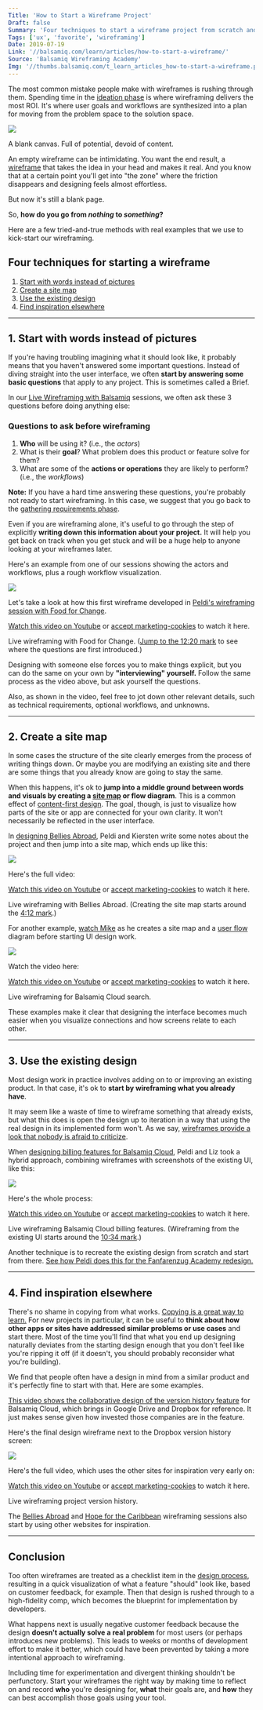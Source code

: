 ```yaml
---
Title: 'How to Start a Wireframe Project'
Draft: false
Summary: 'Four techniques to start a wireframe project from scratch and ensure that you dedicate enough time to the ideation phase, where the success of your product begins.'
Tags: ['ux', 'favorite', 'wireframing']
Date: 2019-07-19
Link: '//balsamiq.com/learn/articles/how-to-start-a-wireframe/'
Source: 'Balsamiq Wireframing Academy'
Img: '//thumbs.balsamiq.com/t_learn_articles_how-to-start-a-wireframe.png'
---
```



The most common mistake people make with wireframes is rushing through them. Spending time in the [ideation phase](/learn/articles/wireframing-phases-ideation-validation/#the-ideation-phase) is where wireframing delivers the most ROI. It's where user goals and workflows are synthesized into a plan for moving from the problem space to the solution space.

![](https://balsamiq.com/assets/learn/articles/blank-wireframe.png)

A blank canvas. Full of potential, devoid of content.

An empty wireframe can be intimidating. You want the end result, a [wireframe](/learn/articles/what-are-wireframes/) that takes the idea in your head and makes it real. And you know that at a certain point you'll get into "the zone" where the friction disappears and designing feels almost effortless.

But now it's still a blank page.

So, **how do you go from _nothing_ to _something_?**

Here are a few tried-and-true methods with real examples that we use to kick-start our wireframing.

Four techniques for starting a wireframe
----------------------------------------

1.  [Start with words instead of pictures](#1-start-with-words-instead-of-pictures)
2.  [Create a site map](#2-create-a-site-map)
3.  [Use the existing design](#3-use-the-existing-design)
4.  [Find inspiration elsewhere](#4-find-inspiration-elsewhere)

* * *

1\. Start with words instead of pictures
----------------------------------------

If you're having troubling imagining what it should look like, it probably means that you haven't answered some important questions. Instead of diving straight into the user interface, we often **start by answering some basic questions** that apply to any project. This is sometimes called a Brief.

In our [Live Wireframing with Balsamiq](/learn/videos/live-wireframing/) sessions, we often ask these 3 questions before doing anything else:

### Questions to ask before wireframing

1.  **Who** will be using it? (i.e., the _actors_)
2.  What is their **goal**? What problem does this product or feature solve for them?
3.  What are some of the **actions or operations** they are likely to perform? (i.e., the _workflows_)

**Note:** If you have a hard time answering these questions, you're probably not ready to start wireframing. In this case, we suggest that you go back to the [gathering requirements phase](/learn/courses/intro-to-ui-design/creating-software-guide/#step-1-gather-requirements).

Even if you are wireframing alone, it's useful to go through the step of explicitly **writing down this information about your project.** It will help you get back on track when you get stuck and will be a huge help to anyone looking at your wireframes later.

Here's an example from one of our sessions showing the actors and workflows, plus a rough workflow visualization.

![](https://balsamiq.com/assets/learn/articles/text-and-user-flow-crop.png)

Let's take a look at how this first wireframe developed in [Peldi's wireframing session with Food for Change](/learn/videos/live-wireframing/nonprofits/food-for-change/).

[Watch this video on Youtube](https://www.youtube.com/watch?v=FKDU1kzuJdc) or [accept marketing-cookies](javascript:Cookiebot.renew()) to watch it here.

Live wireframing with Food for Change. ([Jump to the 12:20 mark](https://youtu.be/FKDU1kzuJdc?t=740) to see where the questions are first introduced.)

Designing with someone else forces you to make things explicit, but you can do the same on your own by **"interviewing" yourself.** Follow the same process as the video above, but ask yourself the questions.

Also, as shown in the video, feel free to jot down other relevant details, such as technical requirements, optional workflows, and unknowns.

* * *

2\. Create a site map
---------------------

In some cases the structure of the site clearly emerges from the process of writing things down. Or maybe you are modifying an existing site and there are some things that you already know are going to stay the same.

When this happens, it's ok to **jump into a middle ground between words and visuals by creating a [site map](/learn/courses/how-to-design-navigation/information-architecture-sitemaps/) or flow diagram**. This is a common effect of [content-first design](/learn/articles/content-first-design/). The goal, though, is just to visualize how parts of the site or app are connected for your own clarity. It won't necessarily be reflected in the user interface.

In [designing Bellies Abroad](/learn/videos/live-wireframing/nonprofits/bellies-abroad/), Peldi and Kiersten write some notes about the project and then jump into a site map, which ends up like this:

![](https://balsamiq.com/assets/learn/articles/site-map.png)

Here's the full video:

[Watch this video on Youtube](https://www.youtube.com/watch?v=jrI5ON_skoU) or [accept marketing-cookies](javascript:Cookiebot.renew()) to watch it here.

Live wireframing with Bellies Abroad. (Creating the site map starts around the [4:12 mark](https://youtu.be/jrI5ON_skoU?t=252).)

For another example, [watch Mike](/learn/videos/live-wireframing/features/cloud-search/) as he creates a site map and a [user flow](/learn/articles/wireflows/) diagram before starting UI design work.

![](https://balsamiq.com/assets/learn/articles/site-map-and-user-flow.png)

Watch the video here:

[Watch this video on Youtube](https://www.youtube.com/watch?v=gdC6A8IBck0) or [accept marketing-cookies](javascript:Cookiebot.renew()) to watch it here.

Live wireframing for Balsamiq Cloud search.

These examples make it clear that designing the interface becomes much easier when you visualize connections and how screens relate to each other.

* * *

3\. Use the existing design
---------------------------

Most design work in practice involves adding on to or improving an existing product. In that case, it's ok to **start by wireframing what you already have**.

It may seem like a waste of time to wireframe something that already exists, but what this does is open the design up to iteration in a way that using the real design in its implemented form won't. As we say, [wireframes provide a look that nobody is afraid to criticize](/learn/articles/what-are-wireframes/#why-do-wireframes-look-the-way-they-do).

When [designing billing features for Balsamiq Cloud](/learn/videos/live-wireframing/features/cloud-billing/), Peldi and Liz took a hybrid approach, combining wireframes with screenshots of the existing UI, like this:

![](https://balsamiq.com/assets/learn/articles/existing-design.png)

Here's the whole process:

[Watch this video on Youtube](https://www.youtube.com/watch?v=hF4yOVzfejc) or [accept marketing-cookies](javascript:Cookiebot.renew()) to watch it here.

Live wireframing Balsamiq Cloud billing features. (Wireframing from the existing UI starts around the [10:34 mark](https://youtu.be/hF4yOVzfejc?t=634).)

Another technique is to recreate the existing design from scratch and start from there. [See how Peldi does this for the Fanfarenzug Academy redesign.](/learn/videos/live-wireframing/nonprofits/fanfarenzug-academy/)

* * *

4\. Find inspiration elsewhere
------------------------------

There's no shame in copying from what works. [Copying is a great way to learn.](/learn/articles/copying-to-learn/) For new projects in particular, it can be useful to **think about how other apps or sites have addressed similar problems or use cases** and start there. Most of the time you'll find that what you end up designing naturally deviates from the starting design enough that you don't feel like you're ripping it off (if it doesn't, you should probably reconsider what you're building).

We find that people often have a design in mind from a similar product and it's perfectly fine to start with that. Here are some examples.

[This video shows the collaborative design of the version history feature](/learn/videos/live-wireframing/features/project-version-history/) for Balsamiq Cloud, which brings in Google Drive and Dropbox for reference. It just makes sense given how invested those companies are in the feature.

Here's the final design wireframe next to the Dropbox version history screen:

![](https://balsamiq.com/assets/learn/articles/project-history2.png)

Here's the full video, which uses the other sites for inspiration very early on:

[Watch this video on Youtube](https://www.youtube.com/watch?v=dHcZqGf9Dz0) or [accept marketing-cookies](javascript:Cookiebot.renew()) to watch it here.

Live wireframing project version history.

The [Bellies Abroad](/learn/videos/live-wireframing/nonprofits/bellies-abroad/) and [Hope for the Caribbean](/learn/videos/live-wireframing/nonprofits/hope-for-the-caribbean/) wireframing sessions also start by using other websites for inspiration.

* * *

Conclusion
----------

Too often wireframes are treated as a checklist item in the [design process](/learn/courses/intro-to-ux-design/), resulting in a quick visualization of what a feature "should" look like, based on customer feedback, for example. Then that design is rushed through to a high-fidelity comp, which becomes the blueprint for implementation by developers.

What happens next is usually negative customer feedback because the design **doesn't actually solve a real problem** for most users (or perhaps introduces new problems). This leads to weeks or months of development effort to make it better, which could have been prevented by taking a more intentional approach to wireframing.

Including time for experimentation and divergent thinking shouldn't be perfunctory. Start your wireframes the right way by making time to reflect on and record **who** you're designing for, **what** their goals are, and **how** they can best accomplish those goals using your tool.
